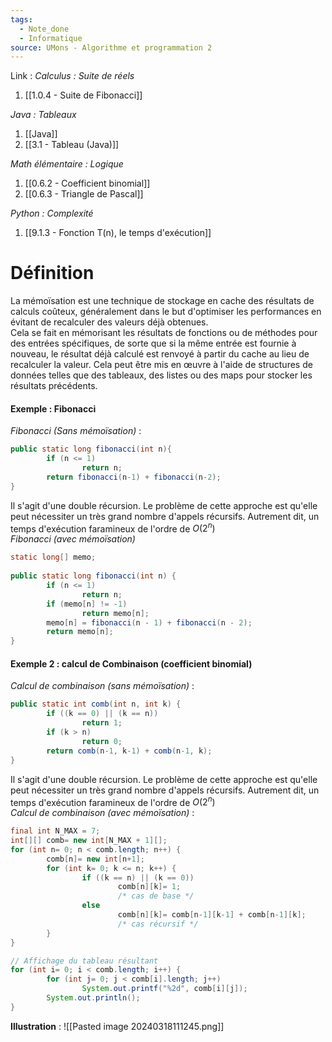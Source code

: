 ```yaml
---
tags:
  - Note_done
  - Informatique
source: UMons - Algorithme et programmation 2
---
```


Link :
_Calculus : Suite de réels_
1. [[1.0.4 - Suite de Fibonacci]]

_Java : Tableaux_
1. [[Java]]
2. [[3.1 - Tableau (Java)]]

_Math élémentaire : Logique_
1. [[0.6.2 - Coefficient binomial]]
2. [[0.6.3 - Triangle de Pascal]]

_Python : Complexité_
1. [[9.1.3 - Fonction T(n), le temps d'exécution]]
# Définition
La mémoïsation est une technique de stockage en cache des résultats de calculs coûteux, généralement dans le but d'optimiser les performances en évitant de recalculer des valeurs déjà obtenues. 
\
Cela se fait en mémorisant les résultats de fonctions ou de méthodes pour des entrées spécifiques, de sorte que si la même entrée est fournie à nouveau, le résultat déjà calculé est renvoyé à partir du cache au lieu de recalculer la valeur. Cela peut être mis en œuvre à l'aide de structures de données telles que des tableaux, des listes ou des maps pour stocker les résultats précédents. 

#### Exemple : Fibonacci
_Fibonacci (Sans mémoïsation)_ :
```java
public static long fibonacci(int n){
		if (n <= 1)
				return n;
		return fibonacci(n-1) + fibonacci(n-2);
}
```
Il s'agit d'une double récursion. Le problème de cette approche est qu'elle peut nécessiter un très grand nombre d'appels récursifs. Autrement dit, un temps d'exécution faramineux de l'ordre de $O(2^n)$ 
\
_Fibonacci (avec mémoïsation)_
```java
static long[] memo;  
  
public static long fibonacci(int n) {  
		if (n <= 1) 
				return n;  
		if (memo[n] != -1) 
				return memo[n];  
		memo[n] = fibonacci(n - 1) + fibonacci(n - 2);  
		return memo[n];  
}
```

#### Exemple 2 : calcul de Combinaison (coefficient binomial)
_Calcul de combinaison (sans mémoïsation)_ :
```java
public static int comb(int n, int k) { 
		if ((k == 0) || (k == n)) 
				return 1; 
		if (k > n) 
				return 0; 
		return comb(n-1, k-1) + comb(n-1, k); 
} 
```
Il s'agit d'une double récursion. Le problème de cette approche est qu'elle peut nécessiter un très grand nombre d'appels récursifs. Autrement dit, un temps d'exécution faramineux de l'ordre de $O(2^n)$ 
\
_Calcul de combinaison (avec mémoïsation)_ :
```java
final int N_MAX = 7; 
int[][] comb= new int[N_MAX + 1][]; 
for (int n= 0; n < comb.length; n++) { 
		comb[n]= new int[n+1]; 
		for (int k= 0; k <= n; k++) { 
				if ((k == n) || (k == 0)) 
						comb[n][k]= 1; 
						/* cas de base */ 
				else 
						comb[n][k]= comb[n-1][k-1] + comb[n-1][k]; 
						/* cas récursif */ 
		} 
}

// Affichage du tableau résultant
for (int i= 0; i < comb.length; i++) { 
		for (int j= 0; j < comb[i].length; j++) 
				System.out.printf("%2d", comb[i][j]); 
		System.out.println(); 
}
```
**Illustration** : ![[Pasted image 20240318111245.png]]